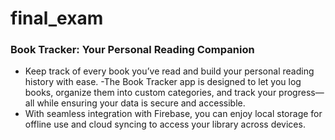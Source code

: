 
# final_exam

### Book Tracker: Your Personal Reading Companion
- Keep track of every book you’ve read and build your personal reading history with ease. 
-The Book Tracker app is designed to let you log books, organize them into custom categories, and track your progress—all while ensuring your data is secure and accessible.
- With seamless integration with Firebase, you can enjoy local storage for offline use and cloud syncing to access your library across devices.


